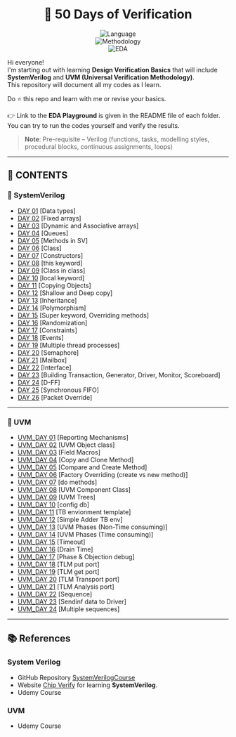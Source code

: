 <div align="center">

# 🚀 50 Days of Verification  

![Language](https://img.shields.io/badge/Language-SystemVerilog-blue?style=for-the-badge)  
![Methodology](https://img.shields.io/badge/Methodology-UVM-green?style=for-the-badge)  
![EDA](https://img.shields.io/badge/Tool-EDA%20Playground-orange?style=for-the-badge)  

</div>

Hi everyone!  
I'm starting out with learning **Design Verification Basics** that will include **SystemVerilog** and **UVM (Universal Verification Methodology)**.  
This repository will document all my codes as I learn.  

Do ⭐ this repo and learn with me or revise your basics.  

👉 Link to the **EDA Playground** is given in the README file of each folder. You can try to run the codes yourself and verify the results.

> **Note**: Pre-requisite – Verilog (functions, tasks, modelling styles, procedural blocks, continuous assignments, loops)

---

## 📑 CONTENTS

### 📘 SystemVerilog
- [DAY 01](https://github.com/SUHANI102003/50-days-of-Verification/tree/main/DAY%2001) [Data types]
- [DAY 02](https://github.com/SUHANI102003/50-days-of-Verification/tree/main/DAY%2002) [Fixed arrays]
- [DAY 03](https://github.com/SUHANI102003/50-days-of-Verification/tree/main/DAY%2003) [Dynamic and Associative arrays]
- [DAY 04](https://github.com/SUHANI102003/50-days-of-Verification/tree/main/DAY%2004) [Queues]
- [DAY 05](https://github.com/SUHANI102003/50-days-of-Verification/tree/main/DAY%2005) [Methods in SV]
- [DAY 06](https://github.com/SUHANI102003/50-days-of-Verification/tree/main/DAY%2006) [Class]
- [DAY 07](https://github.com/SUHANI102003/50-days-of-Verification/tree/main/DAY%2007) [Constructors]
- [DAY 08](https://github.com/SUHANI102003/50-days-of-Verification/tree/main/DAY%2008) [this keyword]
- [DAY 09](https://github.com/SUHANI102003/50-days-of-Verification/tree/main/DAY%2009) [Class in class]
- [DAY 10](https://github.com/SUHANI102003/50-days-of-Verification/tree/main/DAY%2010) [local keyword]
- [DAY 11](https://github.com/SUHANI102003/50-days-of-Verification/tree/main/DAY%2011) [Copying Objects]
- [DAY 12](https://github.com/SUHANI102003/50-days-of-Verification/tree/main/DAY%2012) [Shallow and Deep copy]
- [DAY 13](https://github.com/SUHANI102003/50-days-of-Verification/tree/main/DAY%2013) [Inheritance]
- [DAY 14](https://github.com/SUHANI102003/50-days-of-Verification/tree/main/DAY%2014) [Polymorphism]
- [DAY 15](https://github.com/SUHANI102003/50-days-of-Verification/tree/main/DAY%2015) [Super keyword, Overriding methods]
- [DAY 16](https://github.com/SUHANI102003/50-days-of-Verification/tree/main/DAY%2016) [Randomization]
- [DAY 17](https://github.com/SUHANI102003/50-days-of-Verification/tree/main/DAY%2017) [Constraints]
- [DAY 18](https://github.com/SUHANI102003/50-days-of-Verification/tree/main/DAY%2018) [Events]
- [DAY 19](https://github.com/SUHANI102003/50-days-of-Verification/tree/main/DAY%2019) [Multiple thread processes]
- [DAY 20](https://github.com/SUHANI102003/50-days-of-Verification/tree/main/DAY%2020) [Semaphore]
- [DAY 21](https://github.com/SUHANI102003/50-days-of-Verification/tree/main/DAY%2021) [Mailbox]
- [DAY 22](https://github.com/SUHANI102003/50-days-of-Verification/tree/main/DAY%2022) [Interface]
- [DAY 23](https://github.com/SUHANI102003/50-days-of-Verification/tree/main/DAY%2023) [Building Transaction, Generator, Driver, Monitor, Scoreboard]
- [DAY 24](https://github.com/SUHANI102003/50-days-of-Verification/tree/main/DAY%2024) [D-FF]
- [DAY 25](https://github.com/SUHANI102003/50-days-of-Verification/tree/main/DAY%2025) [Synchronous FIFO]
- [DAY 26](https://github.com/SUHANI102003/50-days-of-Verification/tree/main/DAY%2026) [Packet Override]


---

### 🧩 UVM
- [UVM_DAY 01](https://github.com/SUHANI102003/50-days-of-Verification/tree/main/UVM_DAY%2001) [Reporting Mechanisms]
- [UVM_DAY 02](https://github.com/SUHANI102003/50-days-of-Verification/tree/main/UVM_DAY%2002) [UVM Object class]
- [UVM_DAY 03](https://github.com/SUHANI102003/50-days-of-Verification/tree/main/UVM_DAY%2003) [Field Macros]
- [UVM_DAY 04](https://github.com/SUHANI102003/50-days-of-Verification/tree/main/UVM_DAY%2004) [Copy and Clone Method]
- [UVM_DAY 05](https://github.com/SUHANI102003/50-days-of-Verification/tree/main/UVM_DAY%2005) [Compare and Create Method]
- [UVM_DAY 06](https://github.com/SUHANI102003/50-days-of-Verification/tree/main/UVM_DAY%2006) [Factory Overriding (create vs new method)]
- [UVM_DAY 07](https://github.com/SUHANI102003/50-days-of-Verification/tree/main/UVM_DAY%2007) [do methods]
- [UVM_DAY 08](https://github.com/SUHANI102003/50-days-of-Verification/tree/main/UVM_DAY%2008) [UVM Component Class]
- [UVM_DAY 09](https://github.com/SUHANI102003/50-days-of-Verification/tree/main/UVM_DAY%2009) [UVM Trees]
- [UVM_DAY 10](https://github.com/SUHANI102003/50-days-of-Verification/tree/main/UVM_DAY%2010) [config db]
- [UVM_DAY 11](https://github.com/SUHANI102003/50-days-of-Verification/tree/main/UVM_DAY%2011) [TB envionment template]
- [UVM_DAY 12](https://github.com/SUHANI102003/50-days-of-Verification/tree/main/UVM_DAY%2012) [Simple Adder TB env]
- [UVM_DAY 13](https://github.com/SUHANI102003/50-days-of-Verification/tree/main/UVM_DAY%2013) [UVM Phases (Non-Time consuming)]
- [UVM_DAY 14](https://github.com/SUHANI102003/50-days-of-Verification/tree/main/UVM_DAY%2014) [UVM Phases (Time consuming)]
- [UVM_DAY 15](https://github.com/SUHANI102003/50-days-of-Verification/tree/main/UVM_DAY%2015) [Timeout]
- [UVM_DAY 16](https://github.com/SUHANI102003/50-days-of-Verification/tree/main/UVM_DAY%2016) [Drain Time]
- [UVM_DAY 17](https://github.com/SUHANI102003/50-days-of-Verification/tree/main/UVM_DAY%2017) [Phase & Objection debug]
- [UVM_DAY 18](https://github.com/SUHANI102003/50-days-of-Verification/tree/main/UVM_DAY%2018) [TLM put port]
- [UVM_DAY 19](https://github.com/SUHANI102003/50-days-of-Verification/tree/main/UVM_DAY%20119) [TLM get port]
- [UVM_DAY 20](https://github.com/SUHANI102003/50-days-of-Verification/tree/main/UVM_DAY%20120) [TLM Transport port]
- [UVM_DAY 21](https://github.com/SUHANI102003/50-days-of-Verification/tree/main/UVM_DAY%20121) [TLM Analysis port]
- [UVM_DAY 22](https://github.com/SUHANI102003/50-days-of-Verification/tree/main/UVM_DAY%20122) [Sequence]
- [UVM_DAY 23](https://github.com/SUHANI102003/50-days-of-Verification/tree/main/UVM_DAY%20123) [Sendinf data to Driver]
- [UVM_DAY 24](https://github.com/SUHANI102003/50-days-of-Verification/tree/main/UVM_DAY%20124) [Multiple sequences]


  
---

## 📚 References
### System Verilog
- GitHub Repository [SystemVerilogCourse](https://github.com/SUHANI102003/SystemVerilogCourse)  
- Website [Chip Verify](https://www.chipverify.com/tutorials/systemverilog) for learning **SystemVerilog**.
- Udemy Course

### UVM
- Udemy Course
